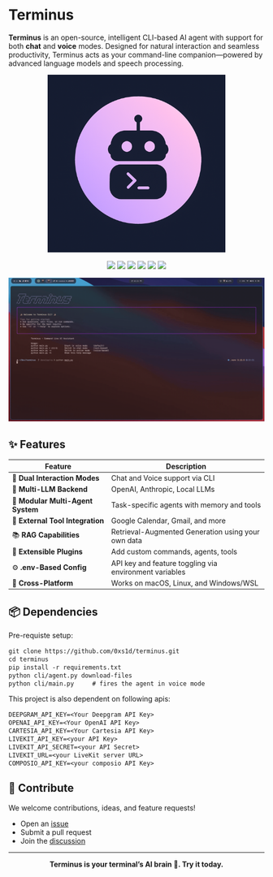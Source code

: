# Terminus 

**Terminus** is an open-source, intelligent CLI-based AI agent with support for both **chat** and **voice** modes. Designed for natural interaction and seamless productivity, Terminus acts as your command-line companion—powered by advanced language models and speech processing.  

<div align="center">
  <img src="public/terminus.png" alt="Logo" width="350"/>
</div>


<!-- 🔥 Feature Badges -->
<p align="center">
  <img src="https://img.shields.io/badge/Dual%20Mode-Chat%20%7C%20Voice-blueviolet?style=for-the-badge&logo=microphone" />
  <img src="https://img.shields.io/badge/Multi--LLM_Support-OpenAI_%7C_Anthropic_%7C_Local-blue?style=for-the-badge&logo=openai" />
  <img src="https://img.shields.io/badge/Multi--Agent%20System-Modular%20%26%20Extensible-brightgreen?style=for-the-badge&logo=matrix" />
  <img src="https://img.shields.io/badge/Tool%20Integrations-Google%20Calendar%20%7C%20Gmail-orange?style=for-the-badge&logo=googlecalendar" />
  <img src="https://img.shields.io/badge/RAG%20Enabled-Contextual%20Retrieval-yellow?style=for-the-badge&logo=readthedocs" />
  <img src="https://img.shields.io/badge/Cross--Platform-macOS%20%7C%20Linux%20%7C%20WSL-lightgrey?style=for-the-badge&logo=python" />
</p>

![Demo](public/demo.gif)


## ✨ Features

| Feature | Description |
|--------|-------------|
| 💬 **Dual Interaction Modes** | Chat and Voice support via CLI |
| 🧠 **Multi-LLM Backend** | OpenAI, Anthropic, Local LLMs |
| 🧩 **Modular Multi-Agent System** | Task-specific agents with memory and tools |
| 🔗 **External Tool Integration** | Google Calendar, Gmail, and more |
| 📚 **RAG Capabilities** | Retrieval-Augmented Generation using your own data |
| 🔧 **Extensible Plugins** | Add custom commands, agents, tools |
| ⚙️ **.env-Based Config** | API key and feature toggling via environment variables |
| 🧪 **Cross-Platform** | Works on macOS, Linux, and Windows/WSL |


## 📦 Dependencies

Pre-requiste setup: 
```
git clone https://github.com/0xs1d/terminus.git
cd terminus
pip install -r requirements.txt
python cli/agent.py download-files
python cli/main.py     # fires the agent in voice mode
```

This project is also dependent on following apis:
```
DEEPGRAM_API_KEY=<Your Deepgram API Key>
OPENAI_API_KEY=<Your OpenAI API Key>
CARTESIA_API_KEY=<Your Cartesia API Key>
LIVEKIT_API_KEY=<your API Key>
LIVEKIT_API_SECRET=<your API Secret>
LIVEKIT_URL=<your LiveKit server URL>
COMPOSIO_API_KEY=<your composio API Key>
```

## 🙌 Contribute

We welcome contributions, ideas, and feature requests!

- Open an [issue](https://github.com/0xs1d/terminus/issues)
- Submit a pull request
- Join the [discussion](https://github.com/0xs1d/terminus/discussions)

---

<p align="center"><b>Terminus is your terminal’s AI brain 🧠. Try it today.</b></p>


